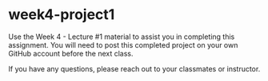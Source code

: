 # week4-project1

Use the Week 4 - Lecture #1 material to assist you in completing this assignment. 
You will need to post this completed project on your own GitHub account before the next class.

If you have any questions, please reach out to your classmates or instructor.
